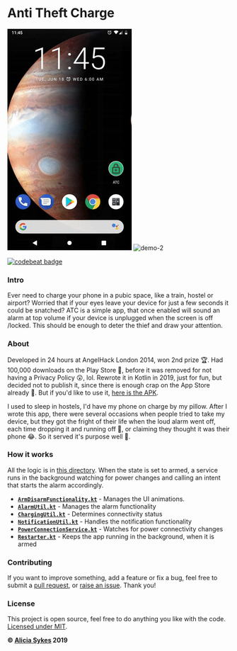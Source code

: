 # Anti Theft Charge

![demo-1](demo/atc-initial-app-start.gif)
![demo-2](demo/atc-device-protected.gif)


[![codebeat badge](https://codebeat.co/badges/f920568a-0d1c-444f-ae62-9e06ff23b351)](https://codebeat.co/projects/github-com-lissy93-anti-theft-charge-master)


### Intro
Ever need to charge your phone in a pubic space, like a train, hostel or airport? Worried that if your eyes leave your device for just a few seconds it could be snatched? ATC is a simple app, that once enabled will sound an alarm at top volume if your device is unplugged when the screen is off /locked. This should be enough to deter the thief and draw your attention.


### About
Developed in 24 hours at AngelHack London 2014, won 2nd prize 🏆. Had 100,000 downloads on the Play Store 📲, before it was removed for not having a Privacy Policy 😲, lol. Rewrote it in Kotlin in 2019, just for fun, but decided not to publish it, since there is enough crap on the App Store already 💩. But if you'd like to use it, [here is the APK](demo/app-release.apk).

I used to sleep in hostels, I'd have  my phone on charge by my pillow. After I wrote this app, there were several occasions when people tried to take my device, but they got the fright of their life when the loud alarm went off, each time dropping it and running off 🏃, or claiming they thought it was their phone 😂. So it served it's purpose well 🙌.


### How it works
All the logic is in [this directory](app/src/main/java/com/aliciasykes/anti_theft_charge). When the state is set to armed, a service runs in the background watching for power changes and calling an intent that starts the alarm accordingly.

 - [**`ArmDisarmFunctionality.kt`**](app/src/main/java/com/aliciasykes/anti_theft_charge/ArmDisarmFunctionality.kt) - Manages the UI animations.
 - [**`AlarmUtil.kt`**](app/src/main/java/com/aliciasykes/anti_theft_charge/AlarmUtil.kt) - Manages the alarm functionality
 - [**`ChargingUtil.kt`**](app/src/main/java/com/aliciasykes/anti_theft_charge/ChargingUtil.kt) - Determines connectivity status
 - [**`NotificationUtil.kt`**](app/src/main/java/com/aliciasykes/anti_theft_charge/NotificationUtil.kt) - Handles the notification functionality
 - [**`PowerConnectionService.kt`**](app/src/main/java/com/aliciasykes/anti_theft_charge/PowerConnectionService.kt) - Watches for power connectivity changes
 - [**`Restarter.kt`**](app/src/main/java/com/aliciasykes/anti_theft_charge/Restarter.kt) - Keeps the app running in the background, when it is armed


### Contributing
If you want to improve something, add a feature or fix a bug, feel free to submit a [pull request](https://github.com/Lissy93/anti-theft-charge/compare), or [raise an issue](https://github.com/Lissy93/anti-theft-charge/issues/new). Thank you!


### License
This project is open source, feel free to do anything you like with the code.
[Licensed under MIT](LICENSE.md).

**© [Alicia Sykes](https://aliciasykes.com) 2019**

